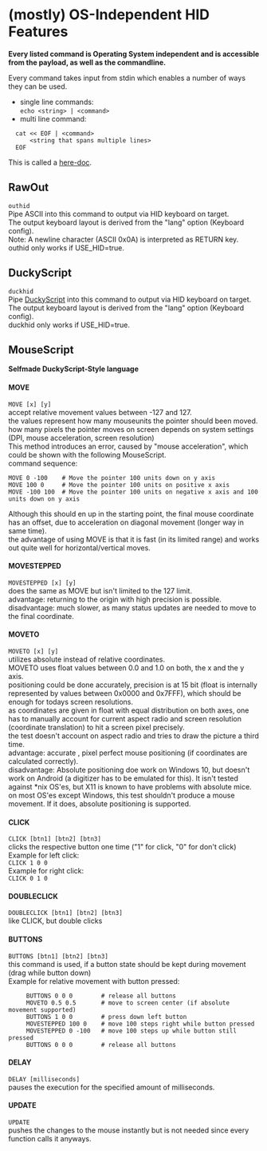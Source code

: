 # (mostly) OS-Independent HID Features

**Every listed command is Operating System independent and is accessible from the payload, as well as the commandline.**

Every command takes input from stdin which enables a number of ways they can be used.  
* single line commands:  
  `echo <string> | <command>`
* multi line command:  
```
  cat << EOF | <command>
      <string that spans multiple lines>
  EOF
```

This is called a [here-doc](http://tldp.org/LDP/abs/html/here-docs.html).  

## RawOut
`outhid`  
Pipe ASCII into this command to output via HID keyboard on target.  
The output keyboard layout is derived from the "lang" option (Keyboard config).  
Note: A newline character (ASCII 0x0A) is interpreted as RETURN key.  
outhid only works if USE_HID=true.  

## DuckyScript
`duckhid`  
Pipe [DuckyScript](https://github.com/hak5darren/USB-Rubber-Ducky/wiki/Duckyscript) into this command to output via HID keyboard on target.  
The output keyboard layout is derived from the "lang" option (Keyboard config).  
duckhid only works if USE_HID=true.  

## MouseScript

**Selfmade DuckyScript-Style language**

#### MOVE
`MOVE [x] [y]`  
accept relative movement values between -127 and 127.  
the values represent how many mouseunits the pointer should been moved.  
how many pixels the pointer moves on screen depends on system settings (DPI, mouse acceleration, screen resolution)  
This method introduces an error, caused by "mouse acceleration", which could be shown with the following MouseScript.  
command sequence:  
```
MOVE 0 -100    # Move the pointer 100 units down on y axis  
MOVE 100 0     # Move the pointer 100 units on positive x axis  
MOVE -100 100  # Move the pointer 100 units on negative x axis and 100 units down on y axis  
```
Although this should en up in the starting point, the final mouse coordinate has an offset, due to acceleration on diagonal movement (longer way in same time).  
the advantage of using MOVE is that it is fast (in its limited range) and works out quite well for horizontal/vertical moves.  

#### MOVESTEPPED
`MOVESTEPPED [x] [y]`  
does the same as MOVE but isn't limited to the 127 limit.  
advantage: returning to the origin with high precision is possible.  
disadvantage: much slower, as many status updates are needed to move to the final coordinate.  

#### MOVETO
`MOVETO [x] [y]`  
utilizes absolute instead of relative coordinates.  
MOVETO uses float values between 0.0 and 1.0 on both, the x and the y axis.  
positioning could be done accurately, precision is at 15 bit (float is internally represented by values between 0x0000 and 0x7FFF), which should be enough for todays screen resolutions.  
as coordinates are given in float with equal distribution on both axes, one has to manually account for current aspect radio and screen resolution (coordinate translation) to hit a screen pixel precisely.  
the test doesn't account on aspect radio and tries to draw the picture a third time.  
advantage: accurate , pixel perfect mouse positioning (if coordinates are calculated correctly).  
disadvantage: Absolute positioning doe work on Windows 10, but doesn't work on Android (a digitizer has to be emulated for this). It isn't tested against \*nix OS'es, but X11 is known to have problems with absolute mice.  
on most OS'es except Windows, this test shouldn't produce a mouse movement. If it does, absolute
positioning is supported.  

#### CLICK
`CLICK [btn1] [btn2] [btn3]`  
clicks the respective button one time ("1" for click, "0" for don't click)  
Example for left click:  
  `CLICK 1 0 0`  
Example for right click:  
  `CLICK 0 1 0`  

#### DOUBLECLICK
`DOUBLECLICK [btn1] [btn2] [btn3]`  
like CLICK, but double clicks

#### BUTTONS
`BUTTONS [btn1] [btn2] [btn3]`  
this command is used, if a button state should be kept during movement (drag while button down)  
Example for relative movement with button pressed:  
```
     BUTTONS 0 0 0        # release all buttons  
     MOVETO 0.5 0.5       # move to screen center (if absolute movement supported)  
     BUTTONS 1 0 0        # press down left button  
     MOVESTEPPED 100 0    # move 100 steps right while button pressed  
     MOVESTEPPED 0 -100   # move 100 steps up while button still pressed  
     BUTTONS 0 0 0        # release all buttons  
```

#### DELAY
`DELAY [milliseconds]`  
pauses the execution for the specified amount of milliseconds.  

#### UPDATE
`UPDATE`  
pushes the changes to the mouse instantly but is not needed since every function calls it anyways.  
